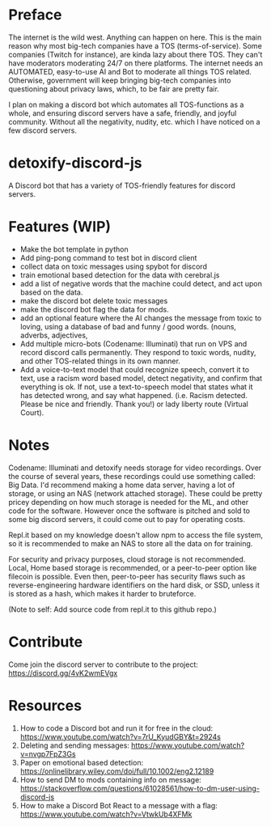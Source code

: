 # Preface
The internet is the wild west. Anything can happen on here. This is the main reason why most big-tech companies have a TOS (terms-of-service). Some companies (Twitch for instance), are kinda lazy about there TOS. They can't have moderators moderating 24/7 on there platforms. The internet needs an AUTOMATED, easy-to-use AI and Bot to moderate all things TOS related. Otherwise, government will keep bringing big-tech companies into questioning about privacy laws, which, to be fair are pretty fair. 

I plan on making a discord bot which automates all TOS-functions as a whole, and ensuring discord servers have a safe, friendly, and joyful community. Without all the negativity, nudity, etc. which I have noticed on a few discord servers.

# detoxify-discord-js
A Discord bot that has a variety of TOS-friendly features for discord servers. 

# Features (WIP)
- Make the bot template in python
- Add ping-pong command to test bot in discord client
- collect data on toxic messages using spybot for discord
- train emotional based detection for the data with cerebral.js
- add a list of negative words that the machine could detect, and act upon based on the data.
- make the discord bot delete toxic messages
- make the discord bot flag the data for mods.
- add an optional feature where the AI changes the message from toxic to loving, using a database of bad and funny / good words. (nouns, adverbs, adjectives, 
- Add multiple micro-bots (Codename: Illuminati) that run on VPS and record discord calls permanently. They respond to toxic words, nudity, and other TOS-related things in its own manner. 
- Add a voice-to-text model that could recognize speech, convert it to text, use a racism word based model, detect negativity, and confirm that everything is ok. If not, use a text-to-speech model that states what it has detected wrong, and say what happened. (i.e. Racism detected. Please be nice and friendly. Thank you!) or lady liberty route (Virtual Court).

# Notes
Codename: Illuminati and detoxify needs storage for video recordings. Over the course of several years, these recordings could use something called: Big Data. I'd recommend making a home data server, having a lot of storage, or using an NAS (network attached storage). These could be pretty pricey depending on how much storage is needed for the ML, and other code for the software. However once the software is pitched and sold to some big discord servers, it could come out to pay for operating costs.

Repl.it based on my knowledge doesn't allow npm to access the file system, so it is recommended to make an NAS to store all the data on for training.

For security and privacy purposes, cloud storage is not recommended. Local, Home based storage is recommended, or a peer-to-peer option like filecoin is possible. Even then, peer-to-peer has security flaws such as reverse-engineering hardware identifiers on the hard disk, or SSD, unless it is stored as a hash, which makes it harder to bruteforce.

(Note to self: Add source code from repl.it to this github repo.)

# Contribute
Come join the discord server to contribute to the project: https://discord.gg/4vK2wmEVgx

# Resources
1. How to code a Discord bot and run it for free in the cloud: https://www.youtube.com/watch?v=7rU_KyudGBY&t=2924s
2. Deleting and sending messages: https://www.youtube.com/watch?v=nvgp7FpZ3Gs
3. Paper on emotional based detection: https://onlinelibrary.wiley.com/doi/full/10.1002/eng2.12189
4. How to send DM to mods containing info on message: https://stackoverflow.com/questions/61028561/how-to-dm-user-using-discord-js
5. How to make a Discord Bot React to a message with a flag: https://www.youtube.com/watch?v=VtwkUb4XFMk
